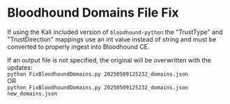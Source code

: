 # Bloodhound Domains File Fix

If using the Kali included version of `bloodhound-python` the "TrustType" and "TrustDirection" mappings use an int value instead of string and must be converted to properly ingest into Bloodhound CE.


If an output file is not specified, the original will be overwritten with the updates:  
`python FixBloodhoundDomains.py 20250509125232_domains.json`   
OR  
`python FixBloodhoundDomains.py 20250509125232_domains.json new_domains.json`  
